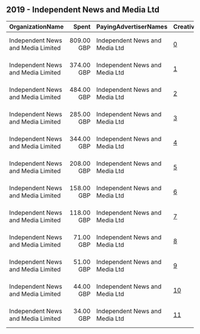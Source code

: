 ## 2019 - Independent News and Media Ltd 
|OrganizationName|Spent|PayingAdvertiserNames|CreativeUrls|Impressions|Genders|AgeBrackets|CountryCodes|BillingAddresses|CandidateBallotInformation|
|:---|---:|:---|:---|---:|:---|:---|:---|:---|:---|
|Independent News and Media Limited|809.00 GBP|Independent News and Media Ltd|[0](https://www.snap.com/political-ads/asset/05d68516bd23fcf153b352ef86d0a0828a7758d79e119237fd9556df8a5a1149?mediaType=png)|566,566||18-34|united kingdom|"Northcliffe House,London,W8 5HF,GB"||
|Independent News and Media Limited|374.00 GBP|Independent News and Media Ltd|[1](https://www.snap.com/political-ads/asset/ac95fd486ac03b0fba0e73e38002b7833fe099065d1514adf695f04d5fb55182?mediaType=png)|372,650||34-|united kingdom|"Northcliffe House,London,W8 5HF,GB"||
|Independent News and Media Limited|484.00 GBP|Independent News and Media Ltd|[2](https://www.snap.com/political-ads/asset/14797a93a47d3c54a81064c59e7f3ae1a37cbb333017439ed35c4c4cdf94997d?mediaType=jpg)|291,181|||united kingdom|"Northcliffe House,London,W8 5HF,GB"||
|Independent News and Media Limited|285.00 GBP|Independent News and Media Ltd|[3](https://www.snap.com/political-ads/asset/2f153351dab1a9e6fcac9c019fd109c268aabc8d515cf416dc2cd4ba34d49125?mediaType=jpg)|220,418|||united kingdom|"Northcliffe House,London,W8 5HF,GB"||
|Independent News and Media Limited|344.00 GBP|Independent News and Media Ltd|[4](https://www.snap.com/political-ads/asset/7efa7d52575c3a32c6b063e88e9f497ce19e38f84c9e0ccc6890b1c815b56ac8?mediaType=jpg)|203,667|||united kingdom|"Northcliffe House,London,W8 5HF,GB"||
|Independent News and Media Limited|208.00 GBP|Independent News and Media Ltd|[5](https://www.snap.com/political-ads/asset/ce823844f8d36aca1d52c9b7e681a71bdd014afd6b8b388a54a32969b2a8e51c?mediaType=jpg)|172,523|||united kingdom|"Northcliffe House,London,W8 5HF,GB"||
|Independent News and Media Limited|158.00 GBP|Independent News and Media Ltd|[6](https://www.snap.com/political-ads/asset/358911af5e720f0c2ce1fa07821abd644a477994186020c297dd24b51606c6d6?mediaType=jpg)|137,536|||united kingdom|"Northcliffe House,London,W8 5HF,GB"||
|Independent News and Media Limited|118.00 GBP|Independent News and Media Ltd|[7](https://www.snap.com/political-ads/asset/23a3befd6b534fbec652b41f2e5904853348a2aa3c5c8906bf190117f4a23a74?mediaType=jpg)|75,967|||united kingdom|"Northcliffe House,London,W8 5HF,GB"||
|Independent News and Media Limited|71.00 GBP|Independent News and Media Ltd|[8](https://www.snap.com/political-ads/asset/40586970c0b4de0c3ff34944f0acb390b8e109dd8304672d5e2f109e7e90c81a?mediaType=mp4)|49,650|||united kingdom|"Northcliffe House,London,W8 5HF,GB"||
|Independent News and Media Limited|51.00 GBP|Independent News and Media Ltd|[9](https://www.snap.com/political-ads/asset/3939af650193f0963831c1468c38286a4f53507493385e667a530bb5c444d1aa?mediaType=jpg)|33,934|||united kingdom|"Northcliffe House,London,W8 5HF,GB"||
|Independent News and Media Limited|44.00 GBP|Independent News and Media Ltd|[10](https://www.snap.com/political-ads/asset/3f95cc9e9b6f648c7fd6d62f5a734243fce71408814c2b8dbd06c4427b042b00?mediaType=png)|14,182||16+|united kingdom|"Northcliffe House,London,W8 5HF,GB"||
|Independent News and Media Limited|34.00 GBP|Independent News and Media Ltd|[11](https://www.snap.com/political-ads/asset/87b2fd000f81793693a290df6294c11f8e557b6ba2ac3e9ce6a984f9c6d35b2f?mediaType=mp4)|8,828|||united kingdom|"Northcliffe House,London,W8 5HF,GB"||
